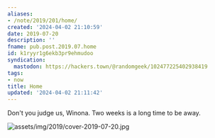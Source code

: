 ```yaml
---
aliases:
- /note/2019/201/home/
created: '2024-04-02 21:10:59'
date: 2019-07-20
description: ''
fname: pub.post.2019.07.home
id: k1ryyr1g6ekb3pr9ehmudoo
syndication:
  mastodon: https://hackers.town/@randomgeek/102477225402938419
tags:
- now
title: Home
updated: '2024-04-02 21:11:42'
---
```


Don't you judge us, Winona. Two weeks is a long time to be away.

![assets/img/2019/cover-2019-07-20.jpg](assets/img/2019/cover-2019-07-20.jpg)